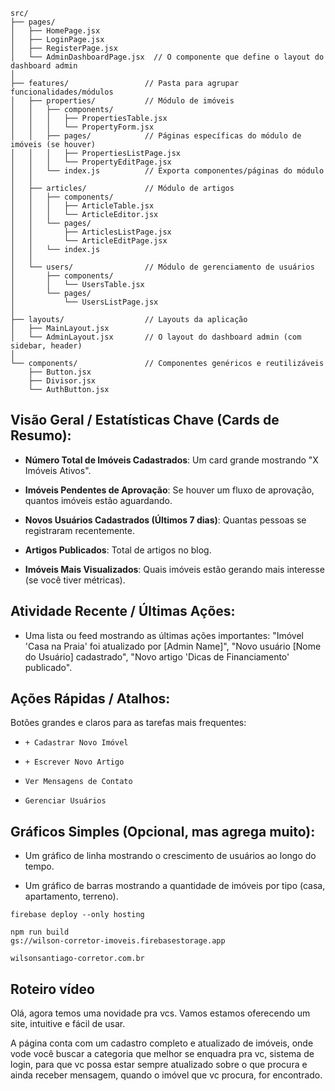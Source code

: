 ```
src/
├── pages/
│   ├── HomePage.jsx
│   ├── LoginPage.jsx
│   ├── RegisterPage.jsx
│   └── AdminDashboardPage.jsx  // O componente que define o layout do dashboard admin
│
├── features/                 // Pasta para agrupar funcionalidades/módulos
│   ├── properties/           // Módulo de imóveis
│   │   ├── components/
│   │   │   ├── PropertiesTable.jsx
│   │   │   └── PropertyForm.jsx
│   │   ├── pages/            // Páginas específicas do módulo de imóveis (se houver)
│   │   │   ├── PropertiesListPage.jsx
│   │   │   └── PropertyEditPage.jsx
│   │   └── index.js          // Exporta componentes/páginas do módulo
│   │
│   ├── articles/             // Módulo de artigos
│   │   ├── components/
│   │   │   ├── ArticleTable.jsx
│   │   │   └── ArticleEditor.jsx
│   │   └── pages/
│   │       ├── ArticlesListPage.jsx
│   │       └── ArticleEditPage.jsx
│   │   └── index.js
│   │
│   └── users/                // Módulo de gerenciamento de usuários
│       ├── components/
│       │   └── UsersTable.jsx
│       └── pages/
│           └── UsersListPage.jsx
│
├── layouts/                  // Layouts da aplicação
│   ├── MainLayout.jsx
│   └── AdminLayout.jsx       // O layout do dashboard admin (com sidebar, header)
│
└── components/               // Componentes genéricos e reutilizáveis
    ├── Button.jsx
    ├── Divisor.jsx
    └── AuthButton.jsx
```

## Visão Geral / Estatísticas Chave (Cards de Resumo):

- **Número Total de Imóveis Cadastrados**: Um card grande mostrando "X Imóveis Ativos".

- **Imóveis Pendentes de Aprovação**: Se houver um fluxo de aprovação, quantos imóveis estão aguardando.

- **Novos Usuários Cadastrados (Últimos 7 dias)**: Quantas pessoas se registraram recentemente.

- **Artigos Publicados**: Total de artigos no blog.

- **Imóveis Mais Visualizados**: Quais imóveis estão gerando mais interesse (se você tiver métricas).

## Atividade Recente / Últimas Ações:

- Uma lista ou feed mostrando as últimas ações importantes: "Imóvel 'Casa na Praia' foi atualizado por [Admin Name]", "Novo usuário [Nome do Usuário] cadastrado", "Novo artigo 'Dicas de Financiamento' publicado".

## Ações Rápidas / Atalhos:

Botões grandes e claros para as tarefas mais frequentes:

- `+ Cadastrar Novo Imóvel`

- `+ Escrever Novo Artigo`

- `Ver Mensagens de Contato`

- `Gerenciar Usuários`

## Gráficos Simples (Opcional, mas agrega muito):

- Um gráfico de linha mostrando o crescimento de usuários ao longo do tempo.

- Um gráfico de barras mostrando a quantidade de imóveis por tipo (casa, apartamento, terreno).

```
firebase deploy --only hosting

npm run build
gs://wilson-corretor-imoveis.firebasestorage.app

wilsonsantiago-corretor.com.br
```

## Roteiro vídeo

Olá, agora temos uma novidade pra vcs. Vamos estamos oferecendo um site, intuitive e fácil de usar.

A página conta com um cadastro completo e atualizado de imóveis, onde vode você buscar a categoria que melhor se enquadra pra vc, sistema de login, para que vc possa estar sempre atualizado sobre o que procura e ainda receber mensagem, quando o imóvel que vc procura, for encontrado.
